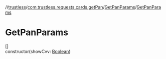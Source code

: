 //[trustless](../../../index.md)/[com.trustless.requests.cards.getPan](../index.md)/[GetPanParams](index.md)/[GetPanParams](-get-pan-params.md)

# GetPanParams

[]\
constructor(showCvv: [Boolean](https://kotlinlang.org/api/latest/jvm/stdlib/kotlin/-boolean/index.html))
